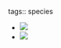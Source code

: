 tags:: species

- ![](https://peach-geographical-bat-397.mypinata.cloud/ipfs/QmTuSNgyWz4kSVdgnse2k11uxMdkP4qaBJRVLWQqbrgKnU)
- ![](https://peach-geographical-bat-397.mypinata.cloud/ipfs/Qmd9Dv4wW1PtqH18Ur9fy2yBHMBoQHmFZfA3q5ikNZwxDV)